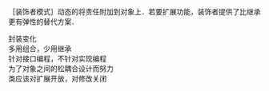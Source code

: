 ［装饰者模式］动态的将责任附加到对象上．若要扩展功能，装饰者提供了比继承更有弹性的替代方案．  

封装变化  
多用组合，少用继承  
针对接口编程，不针对实现编程  
为了对象之间的松耦合设计而努力  
类应该对扩展开放，对修改关闭  
